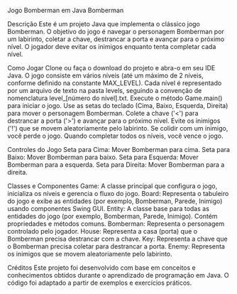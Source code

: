 
Jogo Bomberman em Java
Bomberman

Descrição
Este é um projeto Java que implementa o clássico jogo Bomberman. O objetivo do jogo é navegar o personagem Bomberman por um labirinto, coletar a chave, destrancar a porta e avançar para o próximo nível. O jogador deve evitar os inimigos enquanto tenta completar cada nível.

Como Jogar
Clone ou faça o download do projeto e abra-o em seu IDE Java.
O jogo consiste em vários níveis (até um máximo de 2 níveis, conforme definido na constante MAX_LEVEL).
Cada nível é representado por um arquivo de texto na pasta levels, seguindo a convenção de nomenclatura level_[número do nível].txt.
Execute o método Game.main() para iniciar o jogo.
Use as setas do teclado (Cima, Baixo, Esquerda, Direita) para mover o personagem Bomberman.
Colete a chave ('<') para destrancar a porta ('>') e avançar para o próximo nível.
Evite os inimigos ('!') que se movem aleatoriamente pelo labirinto.
Se colidir com um inimigo, você perde o jogo.
Quando completar todos os níveis, você vence o jogo.

Controles do Jogo
Seta para Cima: Mover Bomberman para cima.
Seta para Baixo: Mover Bomberman para baixo.
Seta para Esquerda: Mover Bomberman para a esquerda.
Seta para Direita: Mover Bomberman para a direita.

Classes e Componentes
Game: A classe principal que configura o jogo, inicializa os níveis e gerencia o fluxo do jogo.
Board: Representa o tabuleiro do jogo e exibe as entidades (por exemplo, Bomberman, Parede, Inimigo) usando componentes Swing GUI.
Entity: A classe base para todas as entidades do jogo (por exemplo, Bomberman, Parede, Inimigo). Contém propriedades e métodos comuns.
Bomberman: Representa o personagem controlado pelo jogador.
House: Representa a casa (porta) que o Bomberman precisa destrancar com a chave.
Key: Representa a chave que o Bomberman precisa coletar para destrancar a porta.
Enemy: Representa os inimigos que se movem aleatoriamente pelo labirinto.

Créditos
Este projeto foi desenvolvido com base em conceitos e conhecimentos obtidos durante o aprendizado de programação em Java. O código foi adaptado a partir de exemplos e exercícios práticos.
